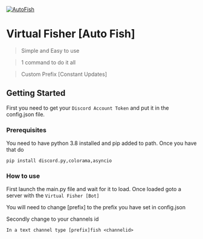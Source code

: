 <a href="https://github.com/MystixServices/Virtual-Fisher-Auto-Fish"><img src="https://i.imgur.com/DWdHPZ4.png" title="Fisherman" alt="AutoFish"></a>

# Virtual Fisher [Auto Fish] 

> Simple and Easy to use

> 1 command to do it all

> Custom Prefix [Constant Updates]

## Getting Started

First you need to get your `Discord Account Token` and put it in the config.json file.

### Prerequisites

You need to have python 3.8 installed and pip added to path. Once you have that do

```
pip install discord.py,colorama,asyncio
```

### How to use

First launch the main.py file and wait for it to load. Once loaded goto a server with the `Virtual Fisher [Bot]`

You will need to change [prefix] to the prefix you have set in config.json

Secondly change <channelid> to your channels id

```
In a text channel type [prefix]fish <channelid>
```
